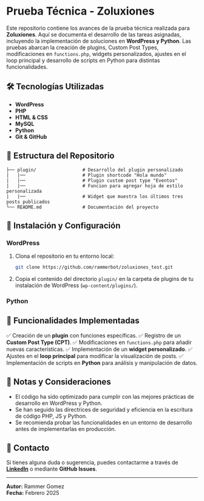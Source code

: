 # Prueba Técnica - Zoluxiones

Este repositorio contiene los avances de la prueba técnica realizada para **Zoluxiones**. Aquí se documenta el desarrollo de las tareas asignadas, incluyendo la implementación de soluciones en **WordPress y Python**. Las pruebas abarcan la creación de plugins, Custom Post Types, modificaciones en `functions.php`, widgets personalizados, ajustes en el loop principal y desarrollo de scripts en Python para distintas funcionalidades.

## 🛠 Tecnologías Utilizadas
- **WordPress**
- **PHP**
- **HTML & CSS**
- **MySQL**
- **Python**
- **Git & GitHub**

## 📂 Estructura del Repositorio

```
├── plugin/                 # Desarrollo del plugin personalizado
|   |──                     # Plugin shortcode "Hola mundo"
|   |──                     # Plugin custom post type "Eventos"
|   |──                     # Funcion para agregar hoja de estilo personalizada
|   |──                     # Widget que muestra los últimos tres posts publicados
└── README.md               # Documentación del proyecto
```

## 🚀 Instalación y Configuración

### WordPress
1. Clona el repositorio en tu entorno local:
   ```bash
   git clone https://github.com/rammerbot/zoluxiones_test.git
   ```
2. Copia el contenido del directorio `plugin/` en la carpeta de plugins de tu instalación de WordPress (`wp-content/plugins/`).


### Python

## 📌 Funcionalidades Implementadas

✅ Creación de un **plugin** con funciones específicas.
✅ Registro de un **Custom Post Type (CPT)**.
✅ Modificaciones en `functions.php` para añadir nuevas características.
✅ Implementación de un **widget personalizado**.
✅ Ajustes en el **loop principal** para modificar la visualización de posts.
✅ Implementación de scripts en **Python** para análisis y manipulación de datos.

## 📝 Notas y Consideraciones
- El código ha sido optimizado para cumplir con las mejores prácticas de desarrollo en WordPress y Python.
- Se han seguido las directrices de seguridad y eficiencia en la escritura de código PHP, JS y Python.
- Se recomienda probar las funcionalidades en un entorno de desarrollo antes de implementarlas en producción.

## 📧 Contacto
Si tienes alguna duda o sugerencia, puedes contactarme a través de **[LinkedIn](https://www.linkedin.com/in/rammer-gomez/)** o mediante **GitHub Issues**.

---

**Autor:** Rammer Gomez  
**Fecha:** Febrero 2025